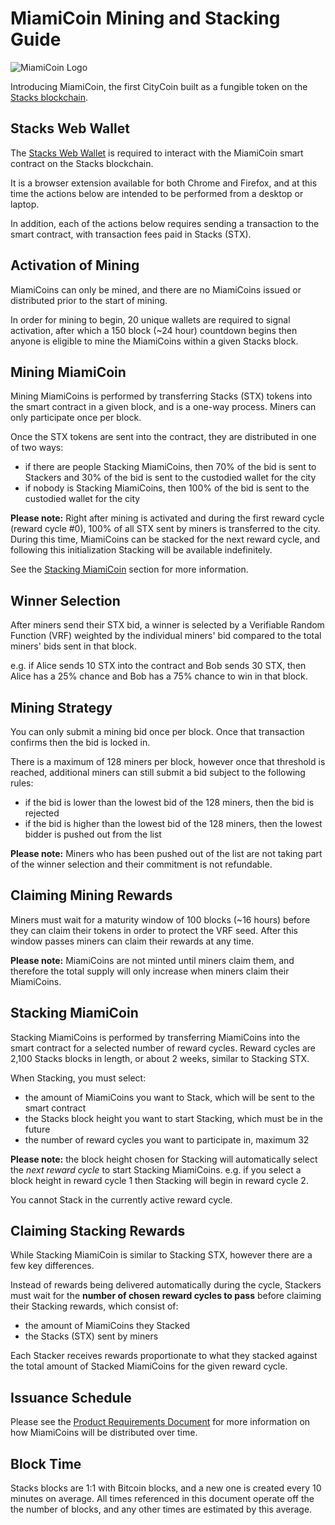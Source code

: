 # MiamiCoin Mining and Stacking Guide

![MiamiCoin Logo](https://cdn.citycoins.co/logos/miamicoin_200px.png)

Introducing MiamiCoin, the first CityCoin built as a fungible token on the [Stacks blockchain](https://stacks.co).

## Stacks Web Wallet

The [Stacks Web Wallet](https://hiro.so/wallet/install-web) is required to interact with the MiamiCoin smart contract on the Stacks blockchain.

It is a browser extension available for both Chrome and Firefox, and at this time the actions below are intended to be performed from a desktop or laptop.

In addition, each of the actions below requires sending a transaction to the smart contract, with transaction fees paid in Stacks (STX).

## Activation of Mining

MiamiCoins can only be mined, and there are no MiamiCoins issued or distributed prior to the start of mining.

In order for mining to begin, 20 unique wallets are required to signal activation, after which a 150 block (~24 hour) countdown begins then anyone is eligible to mine the MiamiCoins within a given Stacks block.

## Mining MiamiCoin

Mining MiamiCoins is performed by transferring Stacks (STX) tokens into the smart contract in a given block, and is a one-way process. Miners can only participate once per block.

Once the STX tokens are sent into the contract, they are distributed in one of two ways:

- if there are people Stacking MiamiCoins, then 70% of the bid is sent to Stackers and 30% of the bid is sent to the custodied wallet for the city
- if nobody is Stacking MiamiCoins, then 100% of the bid is sent to the custodied wallet for the city

**Please note:** Right after mining is activated and during the first reward cycle (reward cycle #0), 100% of all STX sent by miners is transferred to the city. During this time, MiamiCoins can be stacked for the next reward cycle, and following this initialization Stacking will be available indefinitely.

See the [Stacking MiamiCoin](#stacking-miamicoin) section for more information.

## Winner Selection

After miners send their STX bid, a winner is selected by a Verifiable Random Function (VRF) weighted by the individual miners' bid compared to the total miners' bids sent in that block.

e.g. if Alice sends 10 STX into the contract and Bob sends 30 STX, then Alice has a 25% chance and Bob has a 75% chance to win in that block.

## Mining Strategy

You can only submit a mining bid once per block. Once that transaction confirms then the bid is locked in.

There is a maximum of 128 miners per block, however once that threshold is reached, additional miners can still submit a bid subject to the following rules:

- if the bid is lower than the lowest bid of the 128 miners, then the bid is rejected
- if the bid is higher than the lowest bid of the 128 miners, then the lowest bidder is pushed out from the list

**Please note:** Miners who has been pushed out of the list are not taking part of the winner selection and their commitment is not refundable.

## Claiming Mining Rewards

Miners must wait for a maturity window of 100 blocks (~16 hours) before they can claim their tokens in order to protect the VRF seed. After this window passes miners can claim their rewards at any time.

**Please note:** MiamiCoins are not minted until miners claim them, and therefore the total supply will only increase when miners claim their MiamiCoins.

## Stacking MiamiCoin 

Stacking MiamiCoins is performed by transferring MiamiCoins into the smart contract for a selected number of reward cycles. Reward cycles are 2,100 Stacks blocks in length, or about 2 weeks, similar to Stacking STX.

When Stacking, you must select:

- the amount of MiamiCoins you want to Stack, which will be sent to the smart contract
- the Stacks block height you want to start Stacking, which must be in the future
- the number of reward cycles you want to participate in, maximum 32

**Please note:** the block height chosen for Stacking will automatically select the *next reward cycle* to start Stacking MiamiCoins. e.g. if you select a block height in reward cycle 1 then Stacking will begin in reward cycle 2.

You cannot Stack in the currently active reward cycle.

## Claiming Stacking Rewards

While Stacking MiamiCoin is similar to Stacking STX, however there are a few key differences.

Instead of rewards being delivered automatically during the cycle, Stackers must wait for the **number of chosen reward cycles to pass** before claiming their Stacking rewards, which consist of:

- the amount of MiamiCoins they Stacked
- the Stacks (STX) sent by miners

Each Stacker receives rewards proportionate to what they stacked against the total amount of Stacked MiamiCoins for the given reward cycle.

## Issuance Schedule

Please see the [Product Requirements Document](../citycoin-prd.md#issuance-schedule) for more information on how MiamiCoins will be distributed over time.

## Block Time

Stacks blocks are 1:1 with Bitcoin blocks, and a new one is created every 10 minutes on average. All times referenced in this document operate off the the number of blocks, and any other times are estimated by this average.
